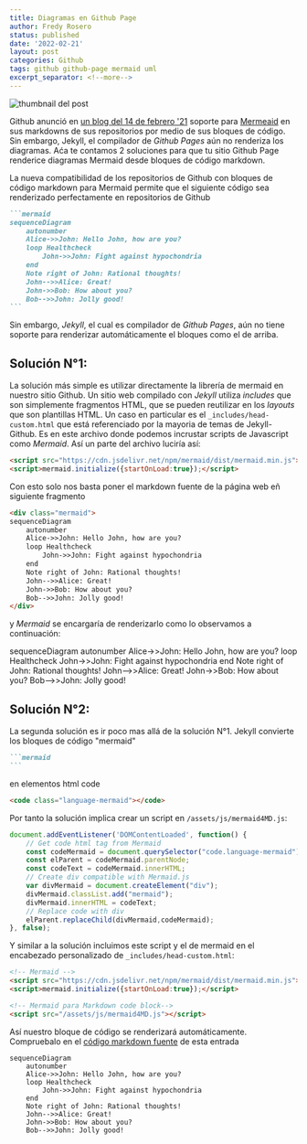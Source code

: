 ```yaml
---
title: Diagramas en Github Page
author: Fredy Rosero
status: published
date: '2022-02-21'
layout: post
categories: Github
tags: github github-page mermaid uml
excerpt_separator: <!--more-->
---
```


![thumbnail del post](assets/default-banner.jpg)

Github anunció en [un blog del 14 de febrero '21](https://github.blog/2022-02-14-include-diagrams-markdown-files-mermaid/) soporte para [Mermeaid](https://mermaid-js.github.io/mermaid/#/) en sus markdowns de sus repositorios por medio de sus bloques de código. Sin embargo, Jekyll, el compilador de *Github Pages* aún no renderiza los diagramas. Aća te contamos 2 soluciones para que tu sitio Github Page renderice diagramas Mermaid desde bloques de código markdown.
<!--more-->
La nueva compatibilidad de los repositorios de Github con bloques de código markdown para Mermaid permite que el siguiente código sea renderizado perfectamente en repositorios de Github
~~~markdown
```mermaid
sequenceDiagram
    autonumber
    Alice->>John: Hello John, how are you?
    loop Healthcheck
        John->>John: Fight against hypochondria
    end
    Note right of John: Rational thoughts!
    John-->>Alice: Great!
    John->>Bob: How about you?
    Bob-->>John: Jolly good!
```
~~~
Sin embargo, *Jekyll*, el cual es compilador de *Github Pages*, aún no tiene soporte para renderizar automáticamente el bloques como el de arriba. 
## Solución N°1:
La solución más simple es utilizar directamente la librería de mermaid en nuestro sitio Github. Un sitio web compilado con *Jekyll* utiliza *includes* que son simplemente fragmentos HTML, que se pueden reutilizar en los *layouts* que son plantillas HTML. Un caso en particular es el `_includes/head-custom.html` que está referenciado por la mayoria de temas de Jekyll-Github. Es en este archivo donde podemos incrustar scripts de Javascript como *Mermaid*. Así un parte del archivo luciría así:
```html
<script src="https://cdn.jsdelivr.net/npm/mermaid/dist/mermaid.min.js"></script>
<script>mermaid.initialize({startOnLoad:true});</script>
```
Con esto solo nos basta poner el markdown fuente de la página web eñ siguiente fragmento 
```html
<div class="mermaid">
sequenceDiagram
    autonumber
    Alice->>John: Hello John, how are you?
    loop Healthcheck
        John->>John: Fight against hypochondria
    end
    Note right of John: Rational thoughts!
    John-->>Alice: Great!
    John->>Bob: How about you?
    Bob-->>John: Jolly good!
</div>
```
y *Mermaid* se encargaría de renderizarlo como lo observamos a continuación:
<div class="mermaid">
sequenceDiagram
    autonumber
    Alice->>John: Hello John, how are you?
    loop Healthcheck
        John->>John: Fight against hypochondria
    end
    Note right of John: Rational thoughts!
    John-->>Alice: Great!
    John->>Bob: How about you?
    Bob-->>John: Jolly good!
</div>

## Solución N°2:
La segunda solución es ir poco mas allá de la solución N°1. Jekyll convierte los bloques de código "mermaid"

~~~markdown
```mermaid
```
~~~

en elementos html code

```html
<code class="language-mermaid"></code>
```

Por tanto la solución implica crear un script en `/assets/js/mermaid4MD.js`:
```javascript
document.addEventListener('DOMContentLoaded', function() {
    // Get code html tag from Mermaid
    const codeMermaid = document.querySelector("code.language-mermaid");
    const elParent = codeMermaid.parentNode;
    const codeText = codeMermaid.innerHTML;
    // Create div compatible with Mermaid.js
    var divMermaid = document.createElement("div");
    divMermaid.classList.add("mermaid");
    divMermaid.innerHTML = codeText;
    // Replace code with div
    elParent.replaceChild(divMermaid,codeMermaid);
}, false);
```

Y similar a la solución incluimos este script y el de mermaid en el encabezado personalizado de `_includes/head-custom.html`:
```html
<!-- Mermaid -->
<script src="https://cdn.jsdelivr.net/npm/mermaid/dist/mermaid.min.js"></script>
<script>mermaid.initialize({startOnLoad:true});</script>

<!-- Mermaid para Markdown code block-->
<script src="/assets/js/mermaid4MD.js"></script>
```

Así nuestro bloque de código se renderizará automáticamente. Compruebalo en el [código markdown fuente](https://github.com/FredyRosero/FredyRosero.github.io/blob/main/_posts/2022-02-21-Diagramas-en-Github-Page.md) de esta entrada
```mermaid
sequenceDiagram
    autonumber
    Alice->>John: Hello John, how are you?
    loop Healthcheck
        John->>John: Fight against hypochondria
    end
    Note right of John: Rational thoughts!
    John-->>Alice: Great!
    John->>Bob: How about you?
    Bob-->>John: Jolly good!
```